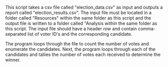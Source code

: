 This script takes a csv file called "election_data.csv" as input and outputs a report called "election_results.csv".
The input file must be located in a folder called "Resources" within the same folder as this script and the output
file is written to a folder called "Analysis within the same folder as this script. The input file should have a header
row and contain comma-separated list of voter ID's and the corresponding candidate.

The program loops through the file to count the number of votes and enumerate the candidates. Next, the program loops 
through each of the candidates and tallies the number of votes each received to determine the winner.
